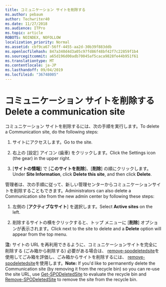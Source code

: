 ```yaml
---
title: コミュニケーション サイトを削除する
ms.author: pebaum
author: Techwriter40
ms.date: 11/27/2018
ms.audience: ITPro
ms.topic: article
ROBOTS: NOINDEX, NOFOLLOW
localization_priority: Normal
ms.assetid: cbf9ca67-56ff-4455-aa2d-30b39f883ddb
ms.openlocfilehash: 847a340d4d3a05c97fd86f48bf42f7c22859f1b4
ms.sourcegitcommit: a65d196d00adb70045af5caca9828fe44b951f61
ms.translationtype: MT
ms.contentlocale: ja-JP
ms.lasthandoff: 09/04/2019
ms.locfileid: "36748005"
---
```

# <a name="delete-a-communication-site"></a><span data-ttu-id="e6edf-102">コミュニケーション サイトを削除する</span><span class="sxs-lookup"><span data-stu-id="e6edf-102">Delete a communication site</span></span>

<span data-ttu-id="e6edf-103">コミュニケーション サイトを削除するには、次の手順を実行します。</span><span class="sxs-lookup"><span data-stu-id="e6edf-103">To delete a Communication site, do the following steps:</span></span> 
  
1. <span data-ttu-id="e6edf-104">サイトにアクセスします。</span><span class="sxs-lookup"><span data-stu-id="e6edf-104">Go to the site.</span></span> 
  
2. <span data-ttu-id="e6edf-105">右上の [設定] アイコン (歯車) をクリックします。</span><span class="sxs-lookup"><span data-stu-id="e6edf-105">Click the Settings icon (the gear) in the upper right.</span></span> 
  
3. <span data-ttu-id="e6edf-106">[**サイトの情報**] で [**このサイトを削除**]、[**削除**] の順にクリックします。</span><span class="sxs-lookup"><span data-stu-id="e6edf-106">Under **Site Information**, click **Delete this site**, and then click **Delete**.</span></span> 
  
<span data-ttu-id="e6edf-107">管理者は、次の手順に従って、新しい管理センターからコミュニケーションサイトを削除することもできます。</span><span class="sxs-lookup"><span data-stu-id="e6edf-107">Administrators can also delete a Communication site from the new admin center by following these steps:</span></span> 
  
1. <span data-ttu-id="e6edf-108">左側の [**アクティブなサイト**] を選択します。</span><span class="sxs-lookup"><span data-stu-id="e6edf-108">Select **Active sites** on the left.</span></span> 
  
2. <span data-ttu-id="e6edf-109">削除するサイトの横をクリックすると、トップ メニューに [**削除**] オプションが表示されます。</span><span class="sxs-lookup"><span data-stu-id="e6edf-109">Click next to the site to delete and a **Delete** option will appear from the top menu.</span></span> 
  
 <span data-ttu-id="e6edf-110">**注:** サイトの URL を再利用できるように、コミュニケーションサイトを完全に削除する (ごみ箱から削除する) 必要がある場合は、 [remove-spodeletedsite](https://aka.ms/Get-SPODeletedSite)を使用してごみ箱を評価し、ごみ箱からサイトを削除するには、 [remove-spodeletedsite](https://aka.ms/Remove-SPODeletedSite)を使用します。</span><span class="sxs-lookup"><span data-stu-id="e6edf-110">**Note:** If you'd like to permanently delete the Communication site (by removing it from the recycle bin) so you can re-use the site URL, use [Get-SPODeletedSite](https://aka.ms/Get-SPODeletedSite) to evaluate the recycle bin and [Remove-SPODeletedSite](https://aka.ms/Remove-SPODeletedSite) to remove the site from the recycle bin.</span></span> 
  

